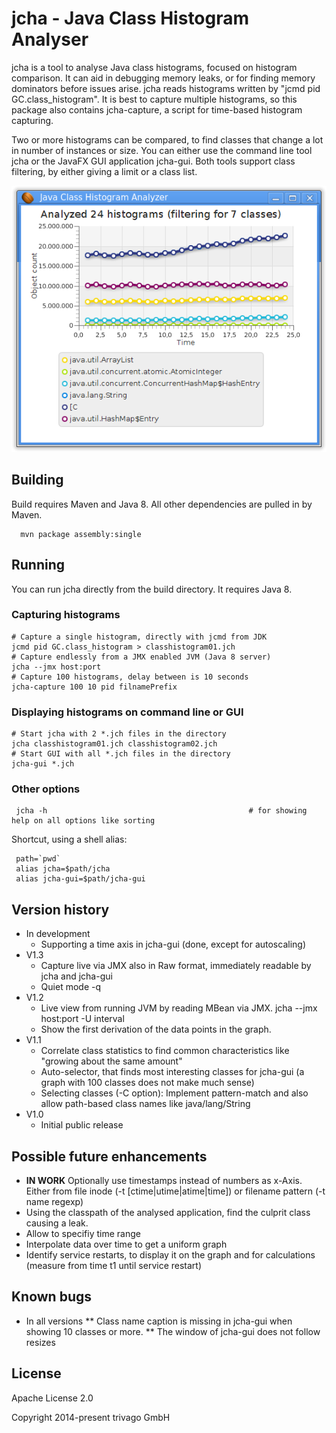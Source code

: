 # jcha - Java Class Histogram Analyser

jcha is a tool to analyse Java class histograms, focused on histogram comparison.
It can aid in debugging memory leaks, or for finding memory dominators before issues arise.
jcha reads histograms written by "jcmd pid GC.class_histogram". It is best to
capture multiple histograms, so this package also contains jcha-capture, a script for
time-based histogram capturing.

Two or more histograms can be compared, to find classes that change a lot in number of instances
or size. You can either use the command line tool jcha  or the JavaFX GUI application jcha-gui.
Both tools support class filtering, by either giving a limit or a class list.

![GUI screenshot](screenshots/jcha-gui.png "The JavaFX application jcha-gui")



## Building
Build requires Maven and Java 8. All other dependencies are pulled in by Maven.
```
  mvn package assembly:single
```


## Running
You can run jcha directly from the build directory. It requires Java 8.

### Capturing histograms
```
# Capture a single histogram, directly with jcmd from JDK
jcmd pid GC.class_histogram > classhistogram01.jch
# Capture endlessly from a JMX enabled JVM (Java 8 server)
jcha --jmx host:port
# Capture 100 histograms, delay between is 10 seconds
jcha-capture 100 10 pid filnamePrefix
```

### Displaying histograms on command line or GUI
```
# Start jcha with 2 *.jch files in the directory
jcha classhistogram01.jch classhistogram02.jch
# Start GUI with all *.jch files in the directory
jcha-gui *.jch
```

### Other options
```
 jcha -h                                             # for showing help on all options like sorting
```

Shortcut, using a shell alias:
```
 path=`pwd`
 alias jcha=$path/jcha
 alias jcha-gui=$path/jcha-gui
```

## Version history
* In development
  * Supporting a time axis in jcha-gui (done, except for autoscaling)
* V1.3
  * Capture live via JMX also in Raw format, immediately readable by jcha and jcha-gui 
  * Quiet mode -q
* V1.2
  * Live view from running JVM by reading MBean via JMX. jcha --jmx host:port -U interval   
  * Show the first derivation of the data points in the graph.
* V1.1
  * Correlate class statistics to find common characteristics like "growing about the same amount"
  * Auto-selector, that finds most interesting classes for jcha-gui (a graph with 100 classes does not make much sense)
  * Selecting classes (-C option): Implement pattern-match and also allow path-based class names like java/lang/String
* V1.0
  * Initial public release

## Possible future enhancements
 * **IN WORK** Optionally use timestamps instead of numbers as x-Axis. Either from file inode (-t [ctime|utime|atime|time])
   or filename pattern (-t name regexp)
 * Using the classpath of the analysed application, find the culprit class causing a leak.
 * Allow to specifiy time range
 * Interpolate data over time to get a uniform graph
 * Identify service restarts, to display it on the graph and for calculations (measure from time t1 until service restart)

## Known bugs
 * In all versions
 ** Class name caption is missing in jcha-gui when showing 10 classes or more. 
 ** The window of jcha-gui does not follow resizes

## License
Apache License 2.0

Copyright 2014-present trivago GmbH

